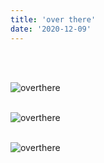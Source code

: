 ```yaml
---
title: 'over there'
date: '2020-12-09'
---
```

<br>
<br>

![overthere](/images/SuperExpo/overthere.jpg)
<br>
<br>

![overthere](/images/SuperExpo/overthere2.jpg)
<br>
<br>

![overthere](/images/SuperExpo/overthere3.jpg)


<br>
<br>
<!-- 
#h1
##h2
###h3
####h4
#####h5
######h6
- brabra is list
**bold text**
_Italic_ or *Italic*

-->